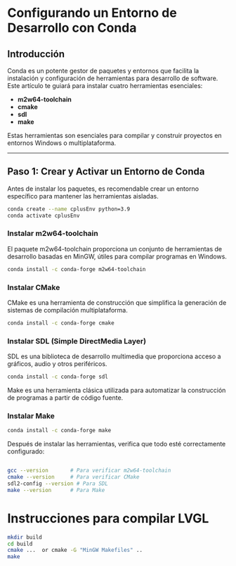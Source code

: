 # Configurando un Entorno de Desarrollo con Conda  

## Introducción  
Conda es un potente gestor de paquetes y entornos que facilita la instalación y configuración de herramientas para desarrollo de software. Este artículo te guiará para instalar cuatro herramientas esenciales:  

- **m2w64-toolchain**  
- **cmake**  
- **sdl**  
- **make**  

Estas herramientas son esenciales para compilar y construir proyectos en entornos Windows o multiplataforma.  

---

## Paso 1: Crear y Activar un Entorno de Conda  

Antes de instalar los paquetes, es recomendable crear un entorno específico para mantener las herramientas aisladas.  

```bash  
conda create --name cplusEnv python=3.9
conda activate cplusEnv  
```

### Instalar m2w64-toolchain
El paquete m2w64-toolchain proporciona un conjunto de herramientas de desarrollo basadas en MinGW, útiles para compilar programas en Windows.
```bash  
conda install -c conda-forge m2w64-toolchain  
```
### Instalar CMake
CMake es una herramienta de construcción que simplifica la generación de sistemas de compilación multiplataforma.
```bash  
conda install -c conda-forge cmake
```
### Instalar SDL (Simple DirectMedia Layer)
SDL es una biblioteca de desarrollo multimedia que proporciona acceso a gráficos, audio y otros periféricos.
```bash  
conda install -c conda-forge sdl  
```
Make es una herramienta clásica utilizada para automatizar la construcción de programas a partir de código fuente.
### Instalar Make
```bash  
conda install -c conda-forge make  
```
Después de instalar las herramientas, verifica que todo esté correctamente configurado:
```bash  

gcc --version       # Para verificar m2w64-toolchain  
cmake --version     # Para verificar CMake  
sdl2-config --version # Para SDL  
make --version      # Para Make

```

# Instrucciones para compilar LVGL


```bash
mkdir build
cd build
cmake ...  or cmake -G "MinGW Makefiles" ..
make
```  


